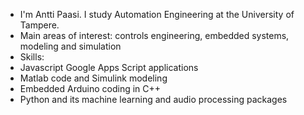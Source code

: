 - I'm Antti Paasi. I study Automation Engineering at the University of Tampere.
- Main areas of interest: controls engineering, embedded systems, modeling and simulation
- Skills:
- Javascript Google Apps Script applications
- Matlab code and Simulink modeling
- Embedded Arduino coding in C++   
- Python and its machine learning and audio processing packages



